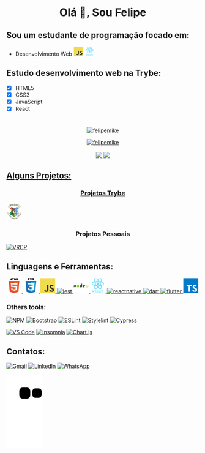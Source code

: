 <h1 align="center">Olá 👋, Sou Felipe</h1>

## Sou um estudante de programação focado em:
  - Desenvolvimento Web 
<img src="https://raw.githubusercontent.com/devicons/devicon/master/icons/javascript/javascript-original.svg" alt="javascript" width="25" height="25"/>  <img src="https://raw.githubusercontent.com/devicons/devicon/master/icons/react/react-original-wordmark.svg" alt="react" width="25" height="25"/>
## Estudo desenvolvimento web na Trybe:

- [x] HTML5
- [x] CSS3
- [x] JavaScript
- [x] React
#
<div align="center">
  <p><img src="https://komarev.com/ghpvc/?username=felipemike&label=Profile%20views&color=0e75b6&style=flat" alt="felipemike" /></p>
  <a href="https://github.com/ryo-ma/github-profile-trophy"><img src="https://github-profile-trophy.vercel.app/?username=felipemike" alt="felipemike" /></a>  
</div>
<br>
<div align="center">
  <a href="https://github.com/felipemike">
  <img height="150em" src="https://github-readme-stats.vercel.app/api?username=felipemike&show_icons=true&theme=radical&include_all_commits=true&count_private=true&hide=issues"/>
  <img height="150em" src="https://github-readme-stats.vercel.app/api/top-langs/?username=felipemike&layout=compact&theme=radical"/>
  
</div>

## Alguns Projetos:

<h3 align="center">Projetos Trybe</h3>
<a href="https://github.com/felipemike/trybewarts" target="_blank" rel="noreferrer"> <img src="https://github.com/felipemike/trybewarts/blob/main/images/trybewarts-colored.svg" alt="Trybewarts" height="45"/> </a>

<h3 align="center">Projetos Pessoais</h3>
<a href="https://felipemike.github.io/erp-api-documentation/" target="_blank" rel="noreferrer"> <img src="https://static.ragnaplace.com/db/npc/gif/1002.gif" alt="VRCP" height="40"/> </a>
  
## Linguagens e Ferramentas:
<p align="left">
  <a href="https://www.w3.org/html/" target="_blank" rel="noreferrer"> <img src="https://raw.githubusercontent.com/devicons/devicon/master/icons/html5/html5-original-wordmark.svg" alt="html5" width="40" height="40"/> </a> 
  <a href="https://www.w3schools.com/css/" target="_blank" rel="noreferrer"> <img src="https://raw.githubusercontent.com/devicons/devicon/master/icons/css3/css3-original-wordmark.svg" alt="css3" width="40" height="40"/> </a>
  <a href="https://developer.mozilla.org/en-US/docs/Web/JavaScript" target="_blank" rel="noreferrer"> <img src="https://raw.githubusercontent.com/devicons/devicon/master/icons/javascript/javascript-original.svg" alt="javascript" width="40" height="40"/> </a> 
  <a href="https://jestjs.io" target="_blank" rel="noreferrer"> <img src="https://www.vectorlogo.zone/logos/jestjsio/jestjsio-icon.svg" alt="jest" width="40" height="40"/> </a>
  <a href="https://nodejs.org" target="_blank" rel="noreferrer"> <img src="https://raw.githubusercontent.com/devicons/devicon/master/icons/nodejs/nodejs-original-wordmark.svg" alt="nodejs" width="40" height="40"/> </a> 
  <a href="https://reactjs.org/" target="_blank" rel="noreferrer"> <img src="https://raw.githubusercontent.com/devicons/devicon/master/icons/react/react-original-wordmark.svg" alt="react" width="40" height="40"/> </a> 
  <a href="https://reactnative.dev/" target="_blank" rel="noreferrer"> <img src="https://reactnative.dev/img/header_logo.svg" alt="reactnative" width="40" height="40"/> </a> 
  <a href="https://dart.dev" target="_blank" rel="noreferrer"> <img src="https://www.vectorlogo.zone/logos/dartlang/dartlang-icon.svg" alt="dart" width="40" height="40"/> </a> 
  <a href="https://flutter.dev" target="_blank" rel="noreferrer"> <img src="https://www.vectorlogo.zone/logos/flutterio/flutterio-icon.svg" alt="flutter" width="40" height="40"/> </a> 
  <a href="https://www.typescriptlang.org/" target="_blank" rel="noreferrer"> <img src="https://raw.githubusercontent.com/devicons/devicon/master/icons/typescript/typescript-original.svg" alt="typescript" width="40" height="40"/> </a> 
</p>

### Others tools:
  [![NPM](https://img.shields.io/badge/npm-CB3837?style=for-the-badge&logo=npm&logoColor=white)]()
  [![Bootstrap](https://img.shields.io/badge/Bootstrap-563D7C?style=for-the-badge&logo=bootstrap&logoColor=white)](https://getbootstrap.com/)
  [![ESLint](https://img.shields.io/badge/eslint-3A33D1?style=for-the-badge&logo=eslint&logoColor=white)]()
  [![Stylelint](https://img.shields.io/badge/stylelint-000?style=for-the-badge&logo=stylelint&logoColor=white)]()
  [![Cypress](https://img.shields.io/badge/Cypress-17202C?style=for-the-badge&logo=cypress&logoColor=white)]()

  [![VS Code](https://img.shields.io/badge/VSCode-0078D4?style=for-the-badge&logo=visual%20studio%20code&logoColor=white)]()
  [![Insomnia](https://img.shields.io/badge/Insomnia-5849be?style=for-the-badge&logo=Insomnia&logoColor=white)]()
  [![Chart.js](https://img.shields.io/badge/Chart.js-FF6384?style=for-the-badge&logo=chartdotjs&logoColor=white)]()
  
## Contatos:
[![Gmail](https://img.shields.io/badge/Gmail-D14836?logo=gmail&logoColor=white)](mailto:felipeclemente2012@gmail.com)
[![LinkedIn](https://img.shields.io/badge/linkedin-%230077B5.svg?logo=linkedin&logoColor=white)](https://www.linkedin.com/in/felipeclemente2012)
[![WhatsApp](https://img.shields.io/badge/WhatsApp-25D366?logo=whatsapp&logoColor=white)](https://wa.me/5588996970076)
  
  ![Snake animation](https://github.com/felipemike/felipemike/blob/output/github-contribution-grid-snake.svg)
 
</div>
